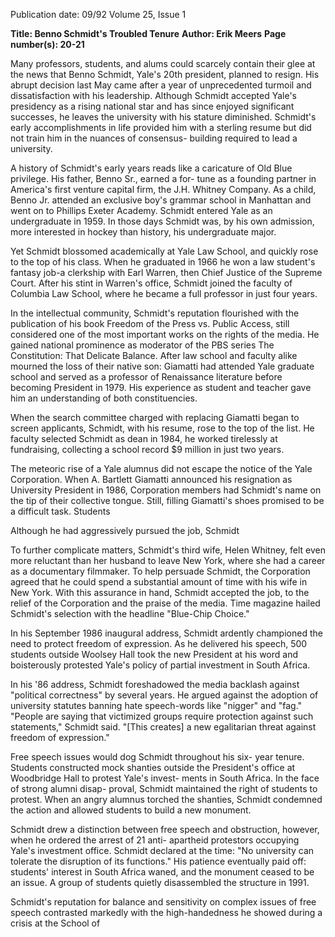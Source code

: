 Publication date: 09/92
Volume 25, Issue 1

**Title: Benno Schmidt's Troubled Tenure**
**Author: Erik Meers**
**Page number(s): 20-21**

Many professors, students, and alums could scarcely 
contain their glee at the news that Benno 
Schmidt, Yale's 20th president, planned to resign. 
His abrupt decision last May came after a year of unprecedented 
turmoil and dissatisfaction with his leadership. 
Although Schmidt accepted Yale's presidency as a rising 
national star and has since enjoyed significant successes, he 
leaves the university with his stature diminished. Schmidt's 
early accomplishments in life provided him with a sterling 
resume but did not train him in the nuances of consensus-
building required to lead a university. 


A history of Schmidt's early years reads like a caricature 
of Old Blue privilege. His father, Benno Sr., earned a for-
tune as a founding partner in America's first venture capital 
firm, the J.H. Whitney Company. As a child, Benno Jr. 
attended an exclusive boy's grammar school in Manhattan 
and went on to Phillips Exeter Academy. Schmidt entered 
Yale as an undergraduate in 1959. In 
those days Schmidt was, by his own 
admission, more interested in 
hockey than history, his undergraduate 
major. 


Yet Schmidt blossomed academically at Yale Law 
School, and quickly rose to the top of his class. When he 
graduated in 1966 he won a law student's fantasy job-a 
clerkship with Earl Warren, then Chief Justice of the 
Supreme Court. After his stint in Warren's office, Schmidt 
joined the faculty of Columbia Law School, where he 
became a full professor in just four years. 


In the intellectual community, Schmidt's reputation 
flourished with the publication of his book Freedom of the 
Press vs. Public Access, still considered one of the most 
important works on the rights of the media. He gained 
national prominence as moderator of the PBS series The 
Constitution: That Delicate Balance. After law school 
and faculty alike mourned the loss of their native son: 
Giamatti had attended Yale graduate school and served as a 
professor of Renaissance literature before becoming 
President in 1979. His experience as student and teacher 
gave him an understanding of both constituencies. 


When the search committee charged with replacing 
Giamatti began to screen applicants, Schmidt, with his 
resume, rose to the top of the list. He 
faculty selected Schmidt as dean in 1984, he 
worked tirelessly at fundraising, collecting 
a school record $9 million in just two years. 


The meteoric rise of a Yale alumnus did not escape the 
notice of the Yale Corporation. When A. Bartlett 
Giamatti announced his resignation as University 
President in 1986, Corporation members had Schmidt's 
name on the tip of their collective tongue. Still, filling 
Giamatti's shoes promised to be a difficult task. Students 


Although he had aggressively pursued the job, Schmidt


To further complicate matters, Schmidt's third wife, 
Helen Whitney, felt even more reluctant than her husband 
to leave New York, where she had a career as a documentary 
filmmaker. To help persuade Schmidt, the Corporation 
agreed that he could spend a substantial amount of time 
with his wife in New York. With this assurance in hand, 
Schmidt accepted the job, to the relief of the Corporation 
and the praise of the media. Time magazine hailed 
Schmidt's selection with the headline "Blue-Chip Choice." 


In his September 1986 inaugural address, Schmidt 
ardently championed the need to protect freedom of 
expression. As he delivered his speech, 500 students outside 
Woolsey Hall took the new President at his word and 
boisterously protested Yale's policy of partial investment in 
South Africa. 


In his '86 address, Schmidt foreshadowed 
the media backlash against "political correctness" by several 
years. He argued 
against the adoption of university 
statutes banning hate speech-words 
like "nigger" and "fag." "People are saying that victimized 
groups require protection against such statements," 
Schmidt said. "[This creates] a new egalitarian threat 
against freedom of expression." 


Free speech issues would 
dog Schmidt throughout his six-
year tenure. Students constructed 
mock shanties outside the President's 
office at Woodbridge Hall to protest Yale's invest-
ments in South Africa. In the face of strong alumni disap-
proval, Schmidt maintained the right of students to protest. 
When an angry alumnus torched the shanties, Schmidt 
condemned the action and allowed students to build a new 
monument. 


Schmidt drew a distinction between free speech and 
obstruction, however, when he ordered the arrest of 21 anti-
apartheid protestors occupying Yale's investment office. 
Schmidt declared at the time: "No university can tolerate 
the disruption of its functions." His patience eventually 
paid off: students' interest in South Africa waned, and the 
monument ceased to be an issue. A group of students quietly 
disassembled the structure in 1991. 


Schmidt's reputation for balance and sensitivity on 
complex issues of free speech contrasted markedly with the 
high-handedness he showed during a crisis at the School of
